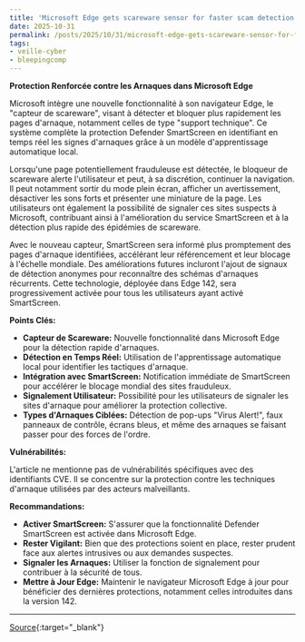 ```yaml
---
title: 'Microsoft Edge gets scareware sensor for faster scam detection'
date: 2025-10-31
permalink: /posts/2025/10/31/microsoft-edge-gets-scareware-sensor-for-faster-scam-detection/
tags:
- veille-cyber
- bleepingcomp
---
```

**Protection Renforcée contre les Arnaques dans Microsoft Edge**

Microsoft intègre une nouvelle fonctionnalité à son navigateur Edge, le "capteur de scareware", visant à détecter et bloquer plus rapidement les pages d'arnaque, notamment celles de type "support technique". Ce système complète la protection Defender SmartScreen en identifiant en temps réel les signes d'arnaques grâce à un modèle d'apprentissage automatique local.

Lorsqu'une page potentiellement frauduleuse est détectée, le bloqueur de scareware alerte l'utilisateur et peut, à sa discrétion, continuer la navigation. Il peut notamment sortir du mode plein écran, afficher un avertissement, désactiver les sons forts et présenter une miniature de la page. Les utilisateurs ont également la possibilité de signaler ces sites suspects à Microsoft, contribuant ainsi à l'amélioration du service SmartScreen et à la détection plus rapide des épidémies de scareware.

Avec le nouveau capteur, SmartScreen sera informé plus promptement des pages d'arnaque identifiées, accélérant leur référencement et leur blocage à l'échelle mondiale. Des améliorations futures incluront l'ajout de signaux de détection anonymes pour reconnaître des schémas d'arnaques récurrents. Cette technologie, déployée dans Edge 142, sera progressivement activée pour tous les utilisateurs ayant activé SmartScreen.

**Points Clés:**

*   **Capteur de Scareware:** Nouvelle fonctionnalité dans Microsoft Edge pour la détection rapide d'arnaques.
*   **Détection en Temps Réel:** Utilisation de l'apprentissage automatique local pour identifier les tactiques d'arnaque.
*   **Intégration avec SmartScreen:** Notification immédiate de SmartScreen pour accélérer le blocage mondial des sites frauduleux.
*   **Signalement Utilisateur:** Possibilité pour les utilisateurs de signaler les sites d'arnaque pour améliorer la protection collective.
*   **Types d'Arnaques Ciblées:** Détection de pop-ups "Virus Alert!", faux panneaux de contrôle, écrans bleus, et même des arnaques se faisant passer pour des forces de l'ordre.

**Vulnérabilités:**

L'article ne mentionne pas de vulnérabilités spécifiques avec des identifiants CVE. Il se concentre sur la protection contre les techniques d'arnaque utilisées par des acteurs malveillants.

**Recommandations:**

*   **Activer SmartScreen:** S'assurer que la fonctionnalité Defender SmartScreen est activée dans Microsoft Edge.
*   **Rester Vigilant:** Bien que des protections soient en place, rester prudent face aux alertes intrusives ou aux demandes suspectes.
*   **Signaler les Arnaques:** Utiliser la fonction de signalement pour contribuer à la sécurité de tous.
*   **Mettre à Jour Edge:** Maintenir le navigateur Microsoft Edge à jour pour bénéficier des dernières protections, notamment celles introduites dans la version 142.

---
[Source](https://www.bleepingcomputer.com/news/microsoft/microsoft-edge-gets-scareware-sensor-for-faster-scam-detection/){:target="_blank"}
